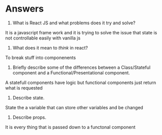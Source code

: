 # Answers

1.  What is React JS and what problems does it try and solve?

It is a javascript frame work and it is trying to solve the issue that state is not controllable easily with vanilla js

1.  What does it mean to _think_ in react?

To break stuff into componenents 

1.  Briefly describe some of the differences between a Class/Stateful component and a Functional/Presentational component.

A statefull components have logic but functional components just return what is requested

1.  Describe state.

State the a variable that can store other variables and be changed

1.  Describe props.

It is every thing that is passed down to a functonal component 